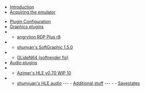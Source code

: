 - [Introduction](index.md)
- [Acquiring the emulator](Emulator.md)
<!-- - [Acquiring the game](getting_game.md) -->
<!-- - [Basic configuration](basic_config.md) -->
- [Plugin Configuration](Config.md)
- [Graphics plugins]()
- - [angrylion RDP Plus r8](Graphics/angrylion_RDP.md)
- - [shunyan's SoftGraphic 1.5.0](Graphics/shunyan_SoftGraphic.md)
- - [GLideN64 (softrender fix)](Graphics/GLideN64.md)
- [Audio plugins]()
- - [Azimer's HLE v0.70 WIP 10](Audio/Azimer_HLE.md)
- - [shunyuan's HLE audio](Audio/shunyan_HLE.md)
--- - [Additional stuff]()
--- - - [Savestates]()